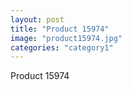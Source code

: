 ```yaml
---
layout: post
title: "Product 15974"
image: "product15974.jpg"
categories: "category1"
---
```

Product 15974

